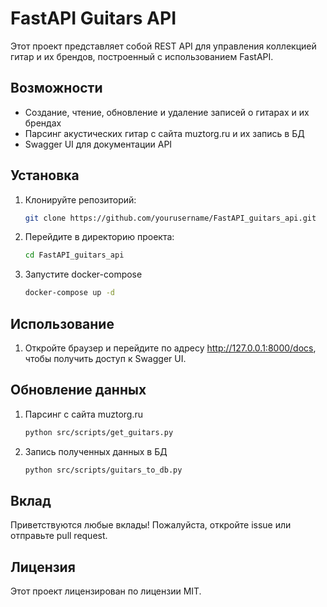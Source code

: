 # FastAPI Guitars API

Этот проект представляет собой REST API для управления коллекцией гитар и их брендов, построенный с использованием FastAPI.

## Возможности

- Создание, чтение, обновление и удаление записей о гитарах и их брендах
- Парсинг акустических гитар с сайта muztorg.ru и их запись в БД
- Swagger UI для документации API

## Установка

1. Клонируйте репозиторий:
    ```bash
    git clone https://github.com/yourusername/FastAPI_guitars_api.git
    ```
2. Перейдите в директорию проекта:
    ```bash
    cd FastAPI_guitars_api
    ```
3. Запустите docker-compose
    ```bash
    docker-compose up -d
    ```

## Использование

1. Откройте браузер и перейдите по адресу http://127.0.0.1:8000/docs, чтобы получить доступ к Swagger UI.

## Обновление данных

1. Парсинг с сайта muztorg.ru
    ```bash
    python src/scripts/get_guitars.py
    ```
2. Запись полученных данных в БД
    ```bash
    python src/scripts/guitars_to_db.py
    ```

## Вклад

Приветствуются любые вклады! Пожалуйста, откройте issue или отправьте pull request.

## Лицензия

Этот проект лицензирован по лицензии MIT.